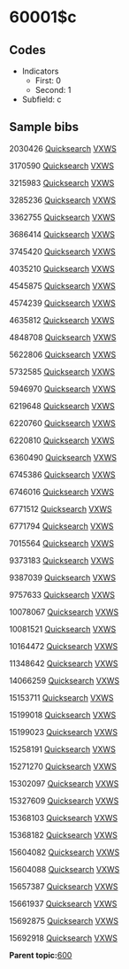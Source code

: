 # 60001$c

## Codes

-   Indicators
    -   First: 0
    -   Second: 1
-   Subfield: c

## Sample bibs

2030426 [Quicksearch](https://search.library.yale.edu/catalog/2030426) [VXWS](http://prodorbis.library.yale.edu:7014/vxws/GetHoldingsService?bibId=2030426)

3170590 [Quicksearch](https://search.library.yale.edu/catalog/3170590) [VXWS](http://prodorbis.library.yale.edu:7014/vxws/GetHoldingsService?bibId=3170590)

3215983 [Quicksearch](https://search.library.yale.edu/catalog/3215983) [VXWS](http://prodorbis.library.yale.edu:7014/vxws/GetHoldingsService?bibId=3215983)

3285236 [Quicksearch](https://search.library.yale.edu/catalog/3285236) [VXWS](http://prodorbis.library.yale.edu:7014/vxws/GetHoldingsService?bibId=3285236)

3362755 [Quicksearch](https://search.library.yale.edu/catalog/3362755) [VXWS](http://prodorbis.library.yale.edu:7014/vxws/GetHoldingsService?bibId=3362755)

3686414 [Quicksearch](https://search.library.yale.edu/catalog/3686414) [VXWS](http://prodorbis.library.yale.edu:7014/vxws/GetHoldingsService?bibId=3686414)

3745420 [Quicksearch](https://search.library.yale.edu/catalog/3745420) [VXWS](http://prodorbis.library.yale.edu:7014/vxws/GetHoldingsService?bibId=3745420)

4035210 [Quicksearch](https://search.library.yale.edu/catalog/4035210) [VXWS](http://prodorbis.library.yale.edu:7014/vxws/GetHoldingsService?bibId=4035210)

4545875 [Quicksearch](https://search.library.yale.edu/catalog/4545875) [VXWS](http://prodorbis.library.yale.edu:7014/vxws/GetHoldingsService?bibId=4545875)

4574239 [Quicksearch](https://search.library.yale.edu/catalog/4574239) [VXWS](http://prodorbis.library.yale.edu:7014/vxws/GetHoldingsService?bibId=4574239)

4635812 [Quicksearch](https://search.library.yale.edu/catalog/4635812) [VXWS](http://prodorbis.library.yale.edu:7014/vxws/GetHoldingsService?bibId=4635812)

4848708 [Quicksearch](https://search.library.yale.edu/catalog/4848708) [VXWS](http://prodorbis.library.yale.edu:7014/vxws/GetHoldingsService?bibId=4848708)

5622806 [Quicksearch](https://search.library.yale.edu/catalog/5622806) [VXWS](http://prodorbis.library.yale.edu:7014/vxws/GetHoldingsService?bibId=5622806)

5732585 [Quicksearch](https://search.library.yale.edu/catalog/5732585) [VXWS](http://prodorbis.library.yale.edu:7014/vxws/GetHoldingsService?bibId=5732585)

5946970 [Quicksearch](https://search.library.yale.edu/catalog/5946970) [VXWS](http://prodorbis.library.yale.edu:7014/vxws/GetHoldingsService?bibId=5946970)

6219648 [Quicksearch](https://search.library.yale.edu/catalog/6219648) [VXWS](http://prodorbis.library.yale.edu:7014/vxws/GetHoldingsService?bibId=6219648)

6220760 [Quicksearch](https://search.library.yale.edu/catalog/6220760) [VXWS](http://prodorbis.library.yale.edu:7014/vxws/GetHoldingsService?bibId=6220760)

6220810 [Quicksearch](https://search.library.yale.edu/catalog/6220810) [VXWS](http://prodorbis.library.yale.edu:7014/vxws/GetHoldingsService?bibId=6220810)

6360490 [Quicksearch](https://search.library.yale.edu/catalog/6360490) [VXWS](http://prodorbis.library.yale.edu:7014/vxws/GetHoldingsService?bibId=6360490)

6745386 [Quicksearch](https://search.library.yale.edu/catalog/6745386) [VXWS](http://prodorbis.library.yale.edu:7014/vxws/GetHoldingsService?bibId=6745386)

6746016 [Quicksearch](https://search.library.yale.edu/catalog/6746016) [VXWS](http://prodorbis.library.yale.edu:7014/vxws/GetHoldingsService?bibId=6746016)

6771512 [Quicksearch](https://search.library.yale.edu/catalog/6771512) [VXWS](http://prodorbis.library.yale.edu:7014/vxws/GetHoldingsService?bibId=6771512)

6771794 [Quicksearch](https://search.library.yale.edu/catalog/6771794) [VXWS](http://prodorbis.library.yale.edu:7014/vxws/GetHoldingsService?bibId=6771794)

7015564 [Quicksearch](https://search.library.yale.edu/catalog/7015564) [VXWS](http://prodorbis.library.yale.edu:7014/vxws/GetHoldingsService?bibId=7015564)

9373183 [Quicksearch](https://search.library.yale.edu/catalog/9373183) [VXWS](http://prodorbis.library.yale.edu:7014/vxws/GetHoldingsService?bibId=9373183)

9387039 [Quicksearch](https://search.library.yale.edu/catalog/9387039) [VXWS](http://prodorbis.library.yale.edu:7014/vxws/GetHoldingsService?bibId=9387039)

9757633 [Quicksearch](https://search.library.yale.edu/catalog/9757633) [VXWS](http://prodorbis.library.yale.edu:7014/vxws/GetHoldingsService?bibId=9757633)

10078067 [Quicksearch](https://search.library.yale.edu/catalog/10078067) [VXWS](http://prodorbis.library.yale.edu:7014/vxws/GetHoldingsService?bibId=10078067)

10081521 [Quicksearch](https://search.library.yale.edu/catalog/10081521) [VXWS](http://prodorbis.library.yale.edu:7014/vxws/GetHoldingsService?bibId=10081521)

10164472 [Quicksearch](https://search.library.yale.edu/catalog/10164472) [VXWS](http://prodorbis.library.yale.edu:7014/vxws/GetHoldingsService?bibId=10164472)

11348642 [Quicksearch](https://search.library.yale.edu/catalog/11348642) [VXWS](http://prodorbis.library.yale.edu:7014/vxws/GetHoldingsService?bibId=11348642)

14066259 [Quicksearch](https://search.library.yale.edu/catalog/14066259) [VXWS](http://prodorbis.library.yale.edu:7014/vxws/GetHoldingsService?bibId=14066259)

15153711 [Quicksearch](https://search.library.yale.edu/catalog/15153711) [VXWS](http://prodorbis.library.yale.edu:7014/vxws/GetHoldingsService?bibId=15153711)

15199018 [Quicksearch](https://search.library.yale.edu/catalog/15199018) [VXWS](http://prodorbis.library.yale.edu:7014/vxws/GetHoldingsService?bibId=15199018)

15199023 [Quicksearch](https://search.library.yale.edu/catalog/15199023) [VXWS](http://prodorbis.library.yale.edu:7014/vxws/GetHoldingsService?bibId=15199023)

15258191 [Quicksearch](https://search.library.yale.edu/catalog/15258191) [VXWS](http://prodorbis.library.yale.edu:7014/vxws/GetHoldingsService?bibId=15258191)

15271270 [Quicksearch](https://search.library.yale.edu/catalog/15271270) [VXWS](http://prodorbis.library.yale.edu:7014/vxws/GetHoldingsService?bibId=15271270)

15302097 [Quicksearch](https://search.library.yale.edu/catalog/15302097) [VXWS](http://prodorbis.library.yale.edu:7014/vxws/GetHoldingsService?bibId=15302097)

15327609 [Quicksearch](https://search.library.yale.edu/catalog/15327609) [VXWS](http://prodorbis.library.yale.edu:7014/vxws/GetHoldingsService?bibId=15327609)

15368103 [Quicksearch](https://search.library.yale.edu/catalog/15368103) [VXWS](http://prodorbis.library.yale.edu:7014/vxws/GetHoldingsService?bibId=15368103)

15368182 [Quicksearch](https://search.library.yale.edu/catalog/15368182) [VXWS](http://prodorbis.library.yale.edu:7014/vxws/GetHoldingsService?bibId=15368182)

15604082 [Quicksearch](https://search.library.yale.edu/catalog/15604082) [VXWS](http://prodorbis.library.yale.edu:7014/vxws/GetHoldingsService?bibId=15604082)

15604088 [Quicksearch](https://search.library.yale.edu/catalog/15604088) [VXWS](http://prodorbis.library.yale.edu:7014/vxws/GetHoldingsService?bibId=15604088)

15657387 [Quicksearch](https://search.library.yale.edu/catalog/15657387) [VXWS](http://prodorbis.library.yale.edu:7014/vxws/GetHoldingsService?bibId=15657387)

15661937 [Quicksearch](https://search.library.yale.edu/catalog/15661937) [VXWS](http://prodorbis.library.yale.edu:7014/vxws/GetHoldingsService?bibId=15661937)

15692875 [Quicksearch](https://search.library.yale.edu/catalog/15692875) [VXWS](http://prodorbis.library.yale.edu:7014/vxws/GetHoldingsService?bibId=15692875)

15692918 [Quicksearch](https://search.library.yale.edu/catalog/15692918) [VXWS](http://prodorbis.library.yale.edu:7014/vxws/GetHoldingsService?bibId=15692918)

**Parent topic:**[600](../../tags/600/600.md)

